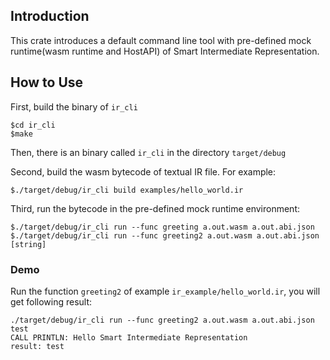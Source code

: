 ## Introduction

This crate introduces a default command line tool with pre-defined mock runtime(wasm runtime and HostAPI) of Smart Intermediate Representation.

## How to Use

First, build the binary of `ir_cli`

```shell
$cd ir_cli
$make
```

Then, there is an binary called `ir_cli` in the directory `target/debug`

Second, build the wasm bytecode of textual IR file. For example:

```
$./target/debug/ir_cli build examples/hello_world.ir
```

Third, run the bytecode in the pre-defined mock runtime environment:

```
$./target/debug/ir_cli run --func greeting a.out.wasm a.out.abi.json
$./target/debug/ir_cli run --func greeting2 a.out.wasm a.out.abi.json [string]
```

### Demo

Run the function `greeting2` of example `ir_example/hello_world.ir`, you will get following result:

```shell
./target/debug/ir_cli run --func greeting2 a.out.wasm a.out.abi.json test    
CALL PRINTLN: Hello Smart Intermediate Representation
result: test
```